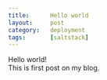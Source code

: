 ```yaml
---
title:      Hello world
layout:     post
category:   deployment
tags: 	    [saltstack]
---
```


Hello world!   
This is first post on my blog.   
